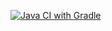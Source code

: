 [![Java CI with Gradle](https://github.com/EvgeniyaNesmeyanova/Patterns/actions/workflows/gradle.yml/badge.svg)](https://github.com/EvgeniyaNesmeyanova/Patterns/actions/workflows/gradle.yml)
